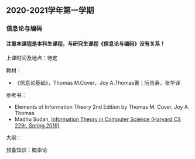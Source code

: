 ## 2020-2021学年第一学期
### 信息论与编码
#### 注意本课程是本科生课程，与研究生课程《信息论与编码》没有关系！


上课时间及地点：待定


教材：
* 《信息论基础》，Thomas M.Cover，Joy A.Thomas著；阮吉寿，张华译

参考书：
* Elements of Information Theory 2nd Edition by Thomas M. Cover, Joy A. Thomas
* Madhu Sudan, [Information Theory in Computer Science (Harvard CS 229r, Spring 2019)](http://people.seas.harvard.edu/~madhusudan/courses/Spring2019/)

大纲：

预备知识：概率论

